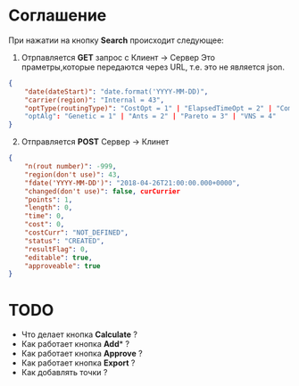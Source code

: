 # Соглашение

При нажатии на кнопку **Search** происходит следующее:
 1. Отрпавляется **GET** запрос c Клиент -> Сервер
   Это праметры,которые передаются через URL, т.е. это не является json. 
```json
{
    "date(dateStart)": "date.format('YYYY-MM-DD)",
    "carrier(region)": "Internal = 43",
    "optType(routingType)": "CostOpt = 1" | "ElapsedTimeOpt = 2" | "ComplexOpt = 3" 
    "optAlg": "Genetic = 1" | "Ants = 2" | "Pareto = 3" | "VNS = 4"
}
```
2. Отправляется **POST** Сервер -> Клинет
```json
{
    "n(rout number)": -999,
    "region(don't use)": 43,
    "fdate('YYYY-MM-DD')": "2018-04-26T21:00:00.000+0000",
    "changed(don't use)": false, curCurrier
    "points": 1,
    "length": 0,
    "time": 0,
    "cost": 0,
    "costCurr": "NOT_DEFINED",
    "status": "CREATED",
    "resultFlag": 0,
    "editable": true,
    "approveable": true
}    
```

# TODO 
* Что делает кнопка **Calculate** ?
* Как работает кнопка **Add*** ? 
* Как работает кнопка **Approve** ?
* Как работает кнопка **Export** ?
* Как добавлять точки ?





